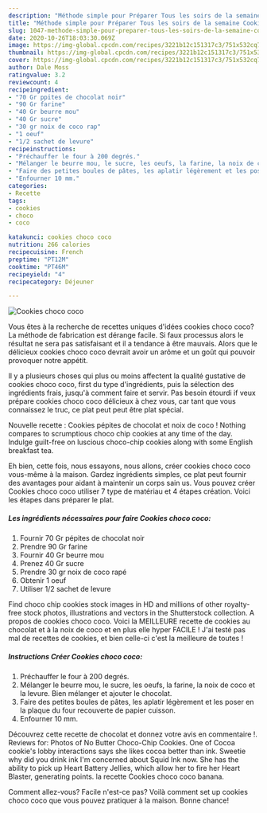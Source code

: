 ```yaml
---
description: "Méthode simple pour Préparer Tous les soirs de la semaine Cookies choco coco"
title: "Méthode simple pour Préparer Tous les soirs de la semaine Cookies choco coco"
slug: 1047-methode-simple-pour-preparer-tous-les-soirs-de-la-semaine-cookies-choco-coco
date: 2020-10-26T18:03:30.069Z
image: https://img-global.cpcdn.com/recipes/3221b12c151317c3/751x532cq70/cookies-choco-coco-photo-principale-de-la-recette.jpg
thumbnail: https://img-global.cpcdn.com/recipes/3221b12c151317c3/751x532cq70/cookies-choco-coco-photo-principale-de-la-recette.jpg
cover: https://img-global.cpcdn.com/recipes/3221b12c151317c3/751x532cq70/cookies-choco-coco-photo-principale-de-la-recette.jpg
author: Dale Moss
ratingvalue: 3.2
reviewcount: 4
recipeingredient:
- "70 Gr ppites de chocolat noir"
- "90 Gr farine"
- "40 Gr beurre mou"
- "40 Gr sucre"
- "30 gr noix de coco rap"
- "1 oeuf"
- "1/2 sachet de levure"
recipeinstructions:
- "Préchauffer le four à 200 degrés."
- "Mélanger le beurre mou, le sucre, les oeufs, la farine, la noix de coco et la levure. Bien mélanger et ajouter le chocolat."
- "Faire des petites boules de pâtes, les aplatir légèrement et les poser en la plaque du four recouverte de papier cuisson."
- "Enfourner 10 mm."
categories:
- Recette
tags:
- cookies
- choco
- coco

katakunci: cookies choco coco 
nutrition: 266 calories
recipecuisine: French
preptime: "PT12M"
cooktime: "PT46M"
recipeyield: "4"
recipecategory: Déjeuner

---
```



![Cookies choco coco](https://img-global.cpcdn.com/recipes/3221b12c151317c3/751x532cq70/cookies-choco-coco-photo-principale-de-la-recette.jpg)

Vous êtes à la recherche de recettes uniques d'idées cookies choco coco? La méthode de fabrication est dérange facile. Si faux processus alors le résultat ne sera pas satisfaisant et il a tendance à être mauvais. Alors que le délicieux cookies choco coco devrait avoir un arôme et un goût qui pouvoir provoquer notre appétit.

Il y a plusieurs choses qui plus ou moins affectent la qualité gustative de cookies choco coco, first du type d'ingrédients, puis la sélection des ingrédients frais, jusqu'à comment faire et servir. Pas besoin étourdi if veux prépare cookies choco coco délicieux à chez vous, car tant que vous connaissez le truc, ce plat peut peut être plat spécial.

Nouvelle recette : Cookies pépites de chocolat et noix de coco ! Nothing compares to scrumptious choco chip cookies at any time of the day. Indulge guilt-free on luscious choco-chip cookies along with some English breakfast tea.


Eh bien, cette fois, nous essayons, nous allons, créer cookies choco coco vous-même à la maison. Gardez ingrédients simples, ce plat peut fournir des avantages pour aidant à maintenir un corps sain us. Vous pouvez créer Cookies choco coco utiliser 7 type de matériau et 4 étapes création. Voici les étapes dans préparer le plat.

<!--inarticleads1-->

##### Les ingrédients nécessaires pour faire Cookies choco coco:

1. Fournir 70 Gr pépites de chocolat noir
1. Prendre 90 Gr farine
1. Fournir 40 Gr beurre mou
1. Prenez 40 Gr sucre
1. Prendre 30 gr noix de coco rapé
1. Obtenir 1 oeuf
1. Utiliser 1/2 sachet de levure


Find choco chip cookies stock images in HD and millions of other royalty-free stock photos, illustrations and vectors in the Shutterstock collection. A propos de cookies choco coco. Voici la MEILLEURE recette de cookies au chocolat et à la noix de coco et en plus elle hyper FACILE ! J&#39;ai testé pas mal de recettes de cookies, et bien celle-ci c&#39;est la meilleure de toutes ! 

<!--inarticleads2-->

##### Instructions Créer Cookies choco coco:

1. Préchauffer le four à 200 degrés.
1. Mélanger le beurre mou, le sucre, les oeufs, la farine, la noix de coco et la levure. Bien mélanger et ajouter le chocolat.
1. Faire des petites boules de pâtes, les aplatir légèrement et les poser en la plaque du four recouverte de papier cuisson.
1. Enfourner 10 mm.


Découvrez cette recette de chocolat et donnez votre avis en commentaire !. Reviews for: Photos of No Butter Choco-Chip Cookies. One of Cocoa cookie&#39;s lobby interactions says she likes cocoa better than ink. Sweetie why did you drink ink I&#39;m concerned about Squid Ink now. She has the ability to pick up Heart Battery Jellies, which allow her to fire her Heart Blaster, generating points. la recette Cookies choco coco banana. 


Comment allez-vous? Facile n'est-ce pas? Voilà comment set up cookies choco coco que vous pouvez pratiquer à la maison. Bonne chance!
